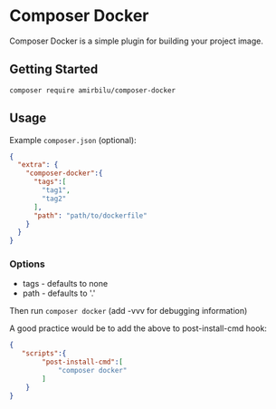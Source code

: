 # Composer Docker

Composer Docker is a simple plugin for building your project image.

## Getting Started

`composer require amirbilu/composer-docker`

## Usage

Example `composer.json` (optional):

```json
{
  "extra": {
    "composer-docker":{
      "tags":[
        "tag1",
        "tag2"
      ],
      "path": "path/to/dockerfile"
    }
  }
}
```

### Options
* tags - defaults to none
* path - defaults to '.'

Then run `composer docker` (add -vvv for debugging information)

A good practice would be to add the above to post-install-cmd hook:

```json
{
   "scripts":{
        "post-install-cmd":[
            "composer docker"
        ]
    }
}
